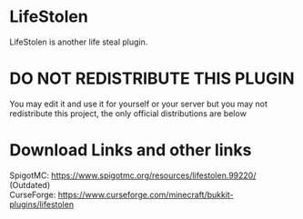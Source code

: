 # LifeStolen

LifeStolen is another life steal plugin.

# DO NOT REDISTRIBUTE THIS PLUGIN

You may edit it and use it for yourself or your server but you may not redistribute this project, the only official distributions are below


# Download Links and other links

SpigotMC: https://www.spigotmc.org/resources/lifestolen.99220/ (Outdated)  
CurseForge: https://www.curseforge.com/minecraft/bukkit-plugins/lifestolen
